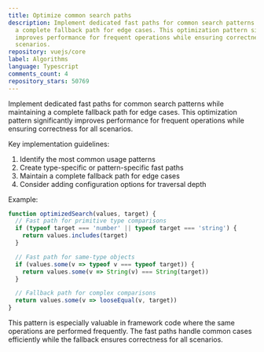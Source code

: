 ```yaml
---
title: Optimize common search paths
description: Implement dedicated fast paths for common search patterns while maintaining
  a complete fallback path for edge cases. This optimization pattern significantly
  improves performance for frequent operations while ensuring correctness for all
  scenarios.
repository: vuejs/core
label: Algorithms
language: Typescript
comments_count: 4
repository_stars: 50769
---
```


Implement dedicated fast paths for common search patterns while maintaining a complete fallback path for edge cases. This optimization pattern significantly improves performance for frequent operations while ensuring correctness for all scenarios.

Key implementation guidelines:
1. Identify the most common usage patterns
2. Create type-specific or pattern-specific fast paths
3. Maintain a complete fallback path for edge cases
4. Consider adding configuration options for traversal depth

Example:
```js
function optimizedSearch(values, target) {
  // Fast path for primitive type comparisons
  if (typeof target === 'number' || typeof target === 'string') {
    return values.includes(target)
  }

  // Fast path for same-type objects
  if (values.some(v => typeof v === typeof target)) {
    return values.some(v => String(v) === String(target))
  }

  // Fallback path for complex comparisons
  return values.some(v => looseEqual(v, target))
}
```

This pattern is especially valuable in framework code where the same operations are performed frequently. The fast paths handle common cases efficiently while the fallback ensures correctness for all scenarios.